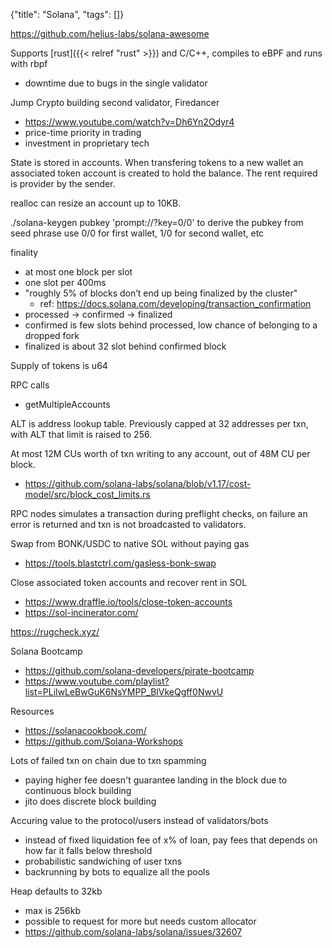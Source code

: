 {"title": "Solana", "tags": []}

https://github.com/helius-labs/solana-awesome

Supports [rust]({{< relref "rust" >}}) and C/C++, compiles to eBPF and runs with rbpf
* downtime due to bugs in the single validator

Jump Crypto building second validator, Firedancer
* https://www.youtube.com/watch?v=Dh6Yn2Odyr4
* price-time priority in trading
* investment in proprietary tech

State is stored in accounts. When transfering tokens to a new wallet an
associated token account is created to hold the balance. The rent required is provider by the sender.

realloc can resize an account up to 10KB.

./solana-keygen pubkey 'prompt://?key=0/0' to derive the pubkey from seed phrase
use 0/0 for first wallet, 1/0 for second wallet, etc

finality
* at most one block per slot
* one slot per 400ms
* "roughly 5% of blocks don’t end up being finalized by the cluster"
  * ref: https://docs.solana.com/developing/transaction_confirmation
* processed -> confirmed -> finalized
* confirmed is few slots behind processed, low chance of belonging to a dropped fork
* finalized is about 32 slot behind confirmed block

Supply of tokens is u64

RPC calls
* getMultipleAccounts

ALT is address lookup table. Previously capped at 32 addresses per txn, with ALT that limit is raised to 256.

At most 12M CUs worth of txn writing to any account, out of 48M CU per block.
* https://github.com/solana-labs/solana/blob/v1.17/cost-model/src/block_cost_limits.rs

RPC nodes simulates a transaction during preflight checks, on failure an error is returned and txn is not broadcasted to validators.

Swap from BONK/USDC to native SOL without paying gas
* https://tools.blastctrl.com/gasless-bonk-swap

Close associated token accounts and recover rent in SOL
* https://www.draffle.io/tools/close-token-accounts
* https://sol-incinerator.com/

https://rugcheck.xyz/

Solana Bootcamp
* https://github.com/solana-developers/pirate-bootcamp
* https://www.youtube.com/playlist?list=PLilwLeBwGuK6NsYMPP_BlVkeQgff0NwvU

Resources
* https://solanacookbook.com/
* https://github.com/Solana-Workshops

Lots of failed txn on chain due to txn spamming
* paying higher fee doesn't guarantee landing in the block due to continuous block building
* jito does discrete block building

Accuring value to the protocol/users instead of validators/bots
* instead of fixed liquidation fee of x% of loan, pay fees that depends on how far it falls below threshold
* probabilistic sandwiching of user txns
* backrunning by bots to equalize all the pools

Heap defaults to 32kb
* max is 256kb
* possible to request for more but needs custom allocator
* https://github.com/solana-labs/solana/issues/32607

